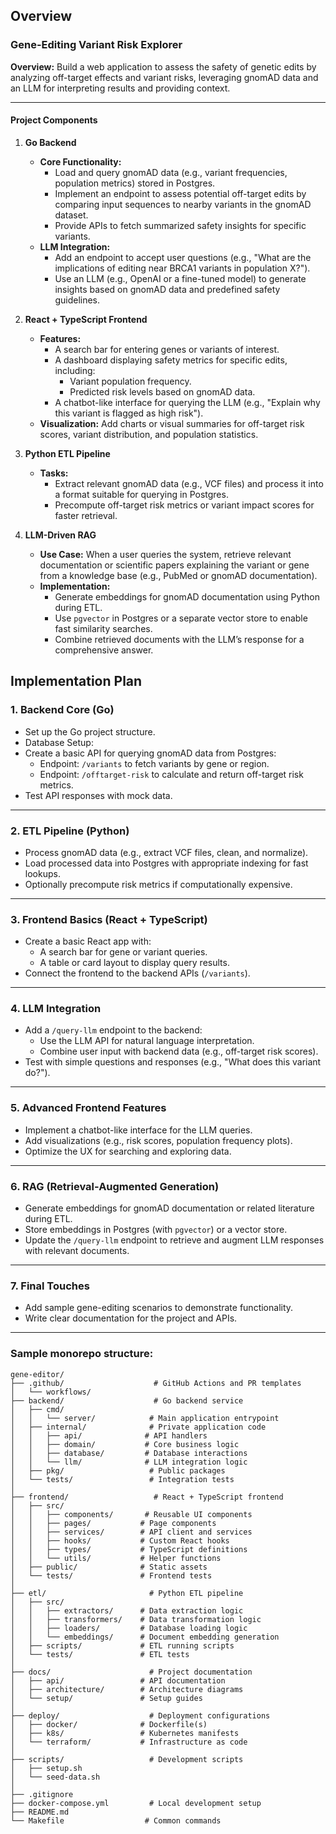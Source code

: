 ## Overview
### **Gene-Editing Variant Risk Explorer**
**Overview:** Build a web application to assess the safety of genetic edits by analyzing off-target effects and variant risks, leveraging gnomAD data and an LLM for interpreting results and providing context.

---

#### **Project Components**

1. **Go Backend**
   - **Core Functionality:**
     - Load and query gnomAD data (e.g., variant frequencies, population metrics) stored in Postgres.
     - Implement an endpoint to assess potential off-target edits by comparing input sequences to nearby variants in the gnomAD dataset.
     - Provide APIs to fetch summarized safety insights for specific variants.
   - **LLM Integration:**
     - Add an endpoint to accept user questions (e.g., "What are the implications of editing near BRCA1 variants in population X?").
     - Use an LLM (e.g., OpenAI or a fine-tuned model) to generate insights based on gnomAD data and predefined safety guidelines.

2. **React + TypeScript Frontend**
   - **Features:**
     - A search bar for entering genes or variants of interest.
     - A dashboard displaying safety metrics for specific edits, including:
       - Variant population frequency.
       - Predicted risk levels based on gnomAD data.
     - A chatbot-like interface for querying the LLM (e.g., "Explain why this variant is flagged as high risk").
   - **Visualization:** Add charts or visual summaries for off-target risk scores, variant distribution, and population statistics.

3. **Python ETL Pipeline**
   - **Tasks:**
     - Extract relevant gnomAD data (e.g., VCF files) and process it into a format suitable for querying in Postgres.
     - Precompute off-target risk metrics or variant impact scores for faster retrieval.

4. **LLM-Driven RAG**
   - **Use Case:** When a user queries the system, retrieve relevant documentation or scientific papers explaining the variant or gene from a knowledge base (e.g., PubMed or gnomAD documentation).
   - **Implementation:**
     - Generate embeddings for gnomAD documentation using Python during ETL.
     - Use `pgvector` in Postgres or a separate vector store to enable fast similarity searches.
     - Combine retrieved documents with the LLM’s response for a comprehensive answer.


## Implementation Plan

### **1. Backend Core (Go)**
   - Set up the Go project structure.
   - Database Setup:
   - Create a basic API for querying gnomAD data from Postgres:
     - Endpoint: `/variants` to fetch variants by gene or region.
     - Endpoint: `/offtarget-risk` to calculate and return off-target risk metrics.
   - Test API responses with mock data.

---

### **2. ETL Pipeline (Python)**
   - Process gnomAD data (e.g., extract VCF files, clean, and normalize).
   - Load processed data into Postgres with appropriate indexing for fast lookups.
   - Optionally precompute risk metrics if computationally expensive.

---

### **3. Frontend Basics (React + TypeScript)**
   - Create a basic React app with:
     - A search bar for gene or variant queries.
     - A table or card layout to display query results.
   - Connect the frontend to the backend APIs (`/variants`).

---

### **4. LLM Integration**
   - Add a `/query-llm` endpoint to the backend:
     - Use the LLM API for natural language interpretation.
     - Combine user input with backend data (e.g., off-target risk scores).
   - Test with simple questions and responses (e.g., "What does this variant do?").

---

### **5. Advanced Frontend Features**
   - Implement a chatbot-like interface for the LLM queries.
   - Add visualizations (e.g., risk scores, population frequency plots).
   - Optimize the UX for searching and exploring data.

---

### **6. RAG (Retrieval-Augmented Generation)**
   - Generate embeddings for gnomAD documentation or related literature during ETL.
   - Store embeddings in Postgres (with `pgvector`) or a vector store.
   - Update the `/query-llm` endpoint to retrieve and augment LLM responses with relevant documents.

---

### **7. Final Touches**
   - Add sample gene-editing scenarios to demonstrate functionality.
   - Write clear documentation for the project and APIs.

---

### Sample monorepo structure:

```plaintext
gene-editor/
├── .github/                    # GitHub Actions and PR templates
│   └── workflows/
├── backend/                    # Go backend service
│   ├── cmd/                   
│   │   └── server/            # Main application entrypoint
│   ├── internal/              # Private application code
│   │   ├── api/              # API handlers
│   │   ├── domain/           # Core business logic
│   │   ├── database/         # Database interactions
│   │   └── llm/              # LLM integration logic
│   ├── pkg/                   # Public packages
│   └── tests/                 # Integration tests
│
├── frontend/                   # React + TypeScript frontend
│   ├── src/
│   │   ├── components/       # Reusable UI components
│   │   ├── pages/           # Page components
│   │   ├── services/        # API client and services
│   │   ├── hooks/           # Custom React hooks
│   │   ├── types/           # TypeScript definitions
│   │   └── utils/           # Helper functions
│   ├── public/              # Static assets
│   └── tests/               # Frontend tests
│
├── etl/                       # Python ETL pipeline
│   ├── src/
│   │   ├── extractors/      # Data extraction logic
│   │   ├── transformers/    # Data transformation logic
│   │   ├── loaders/         # Database loading logic
│   │   └── embeddings/      # Document embedding generation
│   ├── scripts/             # ETL running scripts
│   └── tests/               # ETL tests
│
├── docs/                      # Project documentation
│   ├── api/                 # API documentation
│   ├── architecture/        # Architecture diagrams
│   └── setup/               # Setup guides
│
├── deploy/                    # Deployment configurations
│   ├── docker/              # Dockerfile(s)
│   ├── k8s/                 # Kubernetes manifests
│   └── terraform/           # Infrastructure as code
│
├── scripts/                   # Development scripts
│   ├── setup.sh
│   └── seed-data.sh
│
├── .gitignore
├── docker-compose.yml         # Local development setup
├── README.md
└── Makefile                  # Common commands
```
